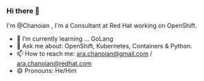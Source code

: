 ### Hi there 👋

I'm @Chanoian , I'm a Consultant at Red Hat working on OpenShift.

- 🌱 I’m currently learning ... GoLang
- 💬 Ask me about: OpenShift, Kubernetes, Containers & Python.
- 📫 How to reach me: ara.chanoian@gmail.com / ara.chanoian@redhat.com
- 😄 Pronouns: He/Him
  
<!--
**Chanoian/Chanoian** is a ✨ _special_ ✨ repository because its `README.md` (this file) appears on your GitHub profile.

Here are some ideas to get you started:

- 🔭 I’m currently working on ...
- 🌱 I’m currently learning ...
- 👯 I’m looking to collaborate on ...
- 🤔 I’m looking for help with ...
- 💬 Ask me about ...
- 📫 How to reach me: ...
- 😄 Pronouns: ...
- ⚡ Fun fact: ...
-->


